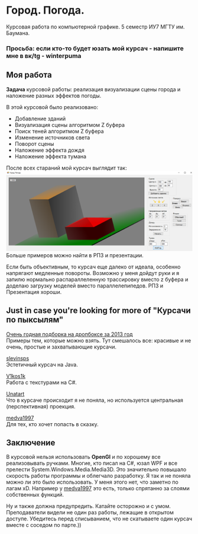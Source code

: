 # Город. Погода.
Курсовая работа по компьютерной графике. 5 семестр ИУ7 МГТУ им. Баумана.  

### Просьба: если кто-то будет юзать мой курсач - напишите мне в вк/tg - winterpuma

## Моя работа
**Задача** курсовой работы: реализация визуализации сцены города и наложение разных эффектов погоды.   

В этой курсовой было реализовано: 
* Добавление зданий
* Визуализация сцены алгоритмом Z буфера
* Поиск теней алгоритмом Z буфера
* Изменение источников света
* Поворот сцены
* Наложение эффекта дождя
* Наложение эффекта тумана

После всех стараний мой курсач выглядит так:
![Туман](https://github.com/Winterpuma/bmstu_CG_CP/blob/master/RPZ/%D0%A2%D1%83%D0%BC%D0%B0%D0%BD.png?raw=true)
Больше примеров можно найти в РПЗ и презентации.

Если быть объективным, то курсач еще далеко от идеала, особенно напрягают медленные повороты. 
Возможно у меня дойдут руки и я запилю нормально распараллеленную трассировку вместо z буфера и доделаю загрузку моделей вместо параллелепипедов. РПЗ и Презентация хороши.  

## Just in case you're looking for more of "Курсачи по пыксылям"

[Очень годная подборка на дропбоксе за 2013 год](https://www.dropbox.com/sh/46ibofhlwps5ig4/AAC6BKuglECpnsu7BNkgqeeZa/5%20%D1%81%D0%B5%D0%BC%D0%B5%D1%81%D1%82%D1%80%20-%20%D0%BA%D0%BE%D0%BC%D0%BF%D1%8C%D1%8E%D1%82%D0%B5%D1%80%D0%BD%D0%B0%D1%8F%20%D0%B3%D1%80%D0%B0%D1%84%D0%B8%D0%BA%D0%B0?dl=0&subfolder_nav_tracking=1)   
Примеры тем, которые можно взять. Тут смешалось все: красивые и не очень, простые и захватывающие курсачи.   

[slevinsps](https://github.com/slevinsps/course_work_cg)   
Эстетичный курсач на Java.  

[V1kos1k](https://github.com/V1kos1k/iu7_computer_graphics/tree/master/coursework)  
Работа с текстурами на C#.

[Unatart](https://github.com/Unatart/ComputerGraphics-bmstu-project)   
Что в курсаче происходит я не поняла, но используется центральная (перспективная) проекция.

[medva1997](https://github.com/medva1997/bmstu_sem5/tree/master/CG_course)  
Для тех, кто хочет попасть в сказку.  

## Заключение

В курсовой нельзя использовать **OpenGl** и по хорошему все реализовывать ручками. 
Многие, кто писал на C#, юзал WPF и все прелести System.Windows.Media.Media3D. 
Это значительно повышало скорость работы программы и облегчало разработку. 
Я так и не поняла можно ли это было использовать. У меня этого нет, что заметно по лагам xD. 
Например у [medva1997](https://github.com/medva1997) это есть, только спрятанно за слоями собственных функций. 

Ну и также должна предупредить. Катайте осторожно и с умом. Преподаватели видели не один раз работы, 
лежащие в открытом доступе. Убедитесь перед списыванием, что не скатываете один курсач вместе с соседом по парте.))
